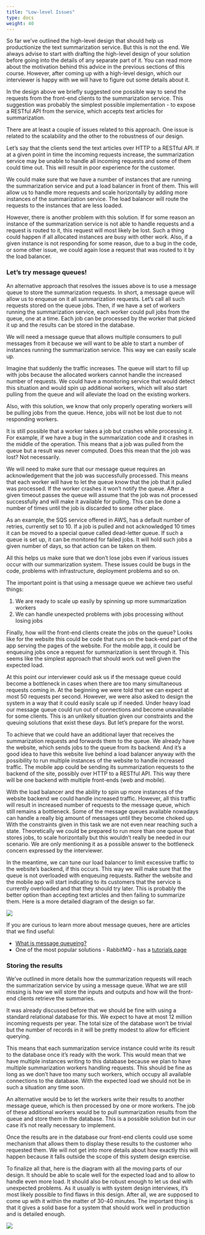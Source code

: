 ```yaml
---
title: "Low-level Issues"
type: docs
weight: 40
---
```

So far we’ve outlined the high-level design that should help us productionize the text summarization service. But this is not the end. We always advise to start with drafting the high-level design of your solution before going into the details of any separate part of it. You can read more about the motivation behind this advice in the previous sections of this course. However, after coming up with a high-level design, which our interviewer is happy with we will have to figure out some details about it.

In the design above we briefly suggested one possible way to send the requests from the front-end clients to the summarization service. This suggestion was probably the simplest possible implementation - to expose a RESTful API from the service, which accepts text articles for summarization.

There are at least a couple of issues related to this approach. One issue is related to the scalability and the other to the robustness of our design.

Let’s say that the clients send the text articles over HTTP to a RESTful API. If at a given point in time the incoming requests increase, the summarization service may be unable to handle all incoming requests and some of them could time out. This will result in poor experience for the customer.

We could make sure that we have a number of instances that are running the summarization service and put a load balancer in front of them. This will allow us to handle more requests and scale horizontally by adding more instances of the summarization service. The load balancer will route the requests to the instances that are less loaded.

However, there is another problem with this solution. If for some reason an instance of the summarization service is not able to handle requests and a request is routed to it, this request will most likely be lost. Such a thing could happen if all allocated instances are busy with other work. Also, if a given instance is not responding for some reason, due to a bug in the code, or some other issue, we could again lose a request that was routed to it by the load balancer.

### Let’s try message queues!

An alternative approach that resolves the issues above is to use a message queue to store the summarization requests. In short, a message queue will allow us to enqueue on it all summarization requests. Let’s call all such requests stored on the queue jobs. Then, if we have a set of workers running the summarization service, each worker could pull jobs from the queue, one at a time. Each job can be processed by the worker that picked it up and the results can be stored in the database.

We will need a message queue that allows multiple consumers to pull messages from it because we will want to be able to start a number of instances running the summarization service. This way we can easily scale up.

Imagine that suddenly the traffic increases. The queue will start to fill up with jobs because the allocated workers cannot handle the increased number of requests. We could have a monitoring service that would detect this situation and would spin up additional workers, which will also start pulling from the queue and will alleviate the load on the existing workers.

Also, with this solution, we know that only properly operating workers will be pulling jobs from the queue. Hence, jobs will not be lost due to not responding workers.

It is still possible that a worker takes a job but crashes while processing it. For example, if we have a bug in the summarization code and it crashes in the middle of the operation. This means that a job was pulled from the queue but a result was never computed. Does this mean that the job was lost? Not necessarily.

We will need to make sure that our message queue requires an acknowledgement that the job was successfully processed. This means that each worker will have to let the queue know that the job that it pulled was processed. If the worker crashes it won’t notify the queue. After a given timeout passes the queue will assume that the job was not processed successfully and will make it available for pulling. This can be done a number of times until the job is discarded to some other place.

As an example, the SQS service offered in AWS, has a default number of retries, currently set to 10. If a job is pulled and not acknowledged 10 times it can be moved to a special queue called dead-letter queue. If such a queue is set up, it can be monitored for failed jobs. It will hold such jobs a given number of days, so that action can be taken on them.

All this helps us make sure that we don’t lose jobs even if various issues occur with our summarization system. These issues could be bugs in the code, problems with infrastructure, deployment problems and so on.

The important point is that using a message queue we achieve two useful things:

1. We are ready to scale up easily by spinning up more summarization workers
2. We can handle unexpected problems with jobs processing without losing jobs

Finally, how will the front-end clients create the jobs on the queue? Looks like for the website this could be code that runs on the back-end part of the app serving the pages of the website. For the mobile app, it could be enqueuing jobs once a request for summarization is sent through it. This seems like the simplest approach that should work out well given the expected load.

At this point our interviewer could ask us if the message queue could become a bottleneck in cases when there are too many simultaneous requests coming in. At the beginning we were told that we can expect at most 50 requests per second. However, we were also asked to design the system in a way that it could easily scale up if needed. Under heavy load our message queue could run out of connections and become unavailable for some clients. This is an unlikely situation given our constraints and the queuing solutions that exist these days. But let’s prepare for the worst.

To achieve that we could have an additional layer that receives the summarization requests and forwards them to the queue. We already have the website, which sends jobs to the queue from its backend. And it’s a good idea to have this website live behind a load balancer anyway with the possibility to run multiple instances of the website to handle increased traffic. The mobile app could be sending its summarization requests to the backend of the site, possibly over HTTP to a RESTful API. This way there will be one backend with multiple front-ends (web and mobile).

With the load balancer and the ability to spin up more instances of the website backend we could handle increased traffic. However, all this traffic will result in increased number of requests to the message queue, which still remains a bottleneck. Some of the message queues available nowadays can handle a really big amount of messages until they become choked up. With the constraints given in this task we are not even near reaching such a state. Theoretically we could be prepared to run more than one queue that stores jobs, to scale horizontally but this wouldn’t really be needed in our scenario. We are only mentioning it as a possible answer to the bottleneck concern expressed by the interviewer.

In the meantime, we can tune our load balancer to limit excessive traffic to the website’s backend, if this occurs. This way we will make sure that the queue is not overloaded with enqueuing requests. Rather the website and the mobile app will start indicating to its customers that the service is currently overloaded and that they should try later. This is probably the better option than accepting text articles and then failing to summarize them. Here is a more detailed diagram of the design so far.

<div class="text-center">
<img src="https://www.hiredintech.com/lecture_materials/text_summarization_low_level_diagram_1.png"></img>
</div>

If you are curious to learn more about message queues, here are articles that we find useful:

* <a href="https://www.cloudamqp.com/blog/2014-12-03-what-is-message-queuing.html" target="_blank" rel="noopener noreferrer">What is message queueing?</a>
* One of the most popular solutions - RabbitMQ - has a <a href="https://www.rabbitmq.com/getstarted.html" target="_blank" rel="noopener noreferrer">tutorials page</a>

### Storing the results

We’ve outlined in more details how the summarization requests will reach the summarization service by using a message queue. What we are still missing is how we will store the inputs and outputs and how will the front-end clients retrieve the summaries.

It was already discussed before that we should be fine with using a standard relational database for this. We expect to have at most 12 million incoming requests per year. The total size of the database won’t be trivial but the number of records in it will be pretty modest to allow for efficient querying.

This means that each summarization service instance could write its result to the database once it’s ready with the work. This would mean that we have multiple instances writing to this database because we plan to have multiple summarization workers handling requests. This should be fine as long as we don’t have too many such workers, which occupy all available connections to the database. With the expected load we should not be in such a situation any time soon.

An alternative would be to let the workers write their results to another message queue, which is then processed by one or more workers. The job of these additional workers would be to pull summarization results from the queue and store them in the database. This is a possible solution but in our case it’s not really necessary to implement.

Once the results are in the database our front-end clients could use some mechanism that allows them to display these results to the customer who requested them. We will not get into more details about how exactly this will happen because it falls outside the scope of this system design exercise.

To finalize all that, here is the diagram with all the moving parts of our design. It should be able to scale well for the expected load and to allow to handle even more load. It should also be robust enough to let us deal with unexpected problems. As it usually is with system design interviews, it’s most likely possible to find flaws in this design. After all, we are supposed to come up with it within the matter of 30-40 minutes. The important thing is that it gives a solid base for a system that should work well in production and is detailed enough.

<div class="text-center">
<img src="https://www.hiredintech.com/lecture_materials/text_summarization_low_level_diagram_2.png"></img>
</div>
